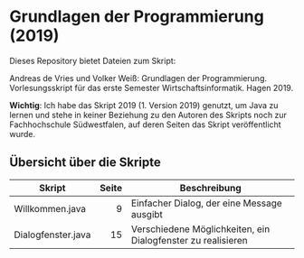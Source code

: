 # Grundlagen der Programmierung (2019)

Dieses Repository bietet Dateien zum Skript:

Andreas de Vries und Volker Weiß: Grundlagen der Programmierung. Vorlesungsskript für das erste Semester Wirtschaftsinformatik. Hagen 2019.

**Wichtig**: Ich habe das Skript 2019 (1. Version 2019) genutzt, um Java zu lernen und stehe in keiner Beziehung zu den Autoren des Skripts noch zur Fachhochschule Südwestfalen, auf deren Seiten das Skript veröffentlicht wurde.

## Übersicht über die Skripte

Skript             | Seite  | Beschreibung
-------------------|-------:|--------------------------------------------------------------------
Willkommen.java    |      9 | Einfacher Dialog, der eine Message ausgibt
Dialogfenster.java |     15 | Verschiedene Möglichkeiten, ein Dialogfenster zu realisieren
